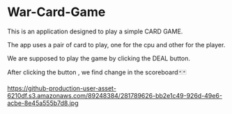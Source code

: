 # War-Card-Game
This is an application designed to play a simple CARD GAME.

The app uses a pair of card to play, one for the cpu and other for the player.

We are supposed to play the game by clicking the DEAL button.

After clicking the button , we find change in the scoreboard🃏🃏

https://github-production-user-asset-6210df.s3.amazonaws.com/89248384/281789626-bb2e1c49-926d-49e6-acbe-8e45a555b7d8.jpg
